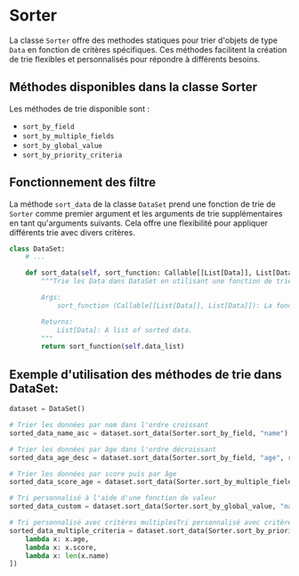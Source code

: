 # Sorter

La classe `Sorter` offre des methodes statiques pour trier d'objets de type `Data` en fonction de critères spécifiques. Ces méthodes facilitent la création de trie flexibles et personnalisés pour répondre à différents besoins. 


## Méthodes disponibles dans la classe Sorter

Les méthodes de trie disponible sont :

- `sort_by_field`
- `sort_by_multiple_fields`
- `sort_by_global_value`
- `sort_by_priority_criteria`

## Fonctionnement des filtre 

La méthode `sort_data` de la classe `DataSet` prend une fonction de trie de `Sorter` comme premier argument et les arguments de trie supplémentaires en tant qu'arguments suivants. Cela offre une flexibilité pour appliquer différents trie avec divers critères.

```python
class DataSet:
    # ...

    def sort_data(self, sort_function: Callable[[List[Data]], List[Data]]) -> List[Data]:
        """Trie les Data dans DataSet en utilisant une fonction de trie.

        Args:
            sort_function (Callable[[List[Data]], List[Data]]): La fonction de trie à appliquer.

        Returns:
            List[Data]: A list of sorted data.
        """
        return sort_function(self.data_list)
```

## Exemple d'utilisation des méthodes de trie dans DataSet:

```python
dataset = DataSet()

# Trier les données par nom dans l'ordre croissant
sorted_data_name_asc = dataset.sort_data(Sorter.sort_by_field, "name")

# Trier les données par âge dans l'ordre décroissant
sorted_data_age_desc = dataset.sort_data(Sorter.sort_by_field, "age", reverse=True)

# Trier les données par score puis par âge
sorted_data_score_age = dataset.sort_data(Sorter.sort_by_multiple_fields, ["score", "age"])

# Tri personnalisé à l'aide d'une fonction de valeur
sorted_data_custom = dataset.sort_data(Sorter.sort_by_global_value, "name", lambda x: len(x), reverse=True)

# Tri personnalisé avec critères multiplesTri personnalisé avec critères multiples
sorted_data_multiple_criteria = dataset.sort_data(Sorter.sort_by_priority_criteria, [
    lambda x: x.age,
    lambda x: x.score,
    lambda x: len(x.name)
])

```
